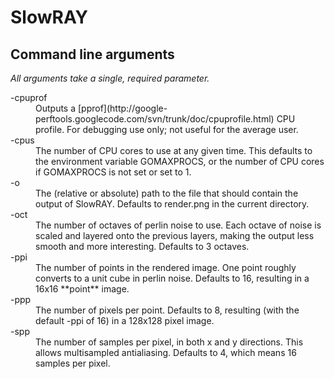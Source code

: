 SlowRAY
=======

Command line arguments
----------------------
_All arguments take a single, required parameter._

<dl>
<dt>-cpuprof</dt>
<dd>Outputs a [pprof](http://google-perftools.googlecode.com/svn/trunk/doc/cpuprofile.html) CPU profile. For debugging use only; not useful for the average user.</dd>
<dt>-cpus</dt>
<dd>The number of CPU cores to use at any given time. This defaults to the environment variable GOMAXPROCS, or the number of CPU cores if GOMAXPROCS is not set or set to 1.</dd>
<dt>-o</dt>
<dd>The (relative or absolute) path to the file that should contain the output of SlowRAY. Defaults to render.png in the current directory.</dd>
<dt>-oct</dt>
<dd>The number of octaves of perlin noise to use. Each octave of noise is scaled and layered onto the previous layers, making the output less smooth and more interesting. Defaults to 3 octaves.</dd>
<dt>-ppi</dt>
<dd>The number of points in the rendered image. One point roughly converts to a unit cube in perlin noise. Defaults to 16, resulting in a 16x16 **point** image.</dd>
<dt>-ppp</dt>
<dd>The number of pixels per point. Defaults to 8, resulting (with the default -ppi of 16) in a 128x128 pixel image.</dd>
<dt>-spp</dt>
<dd>The number of samples per pixel, in both x and y directions. This allows multisampled antialiasing. Defaults to 4, which means 16 samples per pixel.</dd>
</dl>
